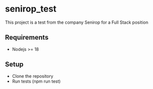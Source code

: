# senirop_test
This project is a test from the company Senirop for a Full Stack position

## Requirements
  * Nodejs >= 18
    
## Setup
  * Clone the repository
  * Run tests (npm run test)
  
